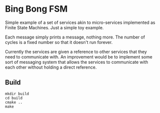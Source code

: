 # Bing Bong FSM

Simple example of a set of services akin to micro-services implemented as
Finite State Machines.
Just a simple toy example.

Each message simply prints a message, nothing more.
The number of cycles is a fixed number so that it doesn't run forever.

Currently the services are given a reference to other services that they need
to communicate with.
An improvement would be to implement some sort of messaging system that allows
the services to communicate with each other without holding a direct reference.

## Build

```
mkdir build
cd build
cmake ..
make
```